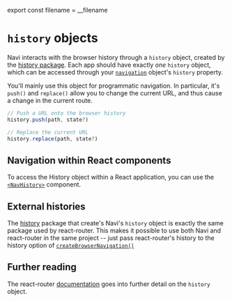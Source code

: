 export const filename = __filename

`history` objects
=================

Navi interacts with the browser history through a `history` object, created by the [history package](https://www.npmjs.com/package/history). Each app should have exactly *one* `history` object, which can be accessed through your [`navigation`](../navigation/) object's `history` property.  

You'll mainly use this object for programmatic navigation. In particular, it's `push()` and `replace()` allow you to change the current URL, and thus cause a change in the current route.

```js
// Push a URL onto the browser history
history.push(path, state?)

// Replace the current URL
history.replace(path, state?)
```


## Navigation within React components

To access the History object within a React application, you can use the [`<NavHistory>`](../../integrations/react/#navhistory) component.



## External histories

The [history](https://npmjs.com/package/history) package that create's Navi's `history` object is exactly the same package used by react-router. This makes it possible to <!--[use both Navi and react-router]()--> use both Navi and react-router in the same project -- just pass react-router's history to the history option of [`createBrowserNavigation()`](../navigation/#createbrowsernavigation)


## Further reading

The react-router [documentation](https://reacttraining.com/react-router/core/api/history) goes into further detail on the `history` object.